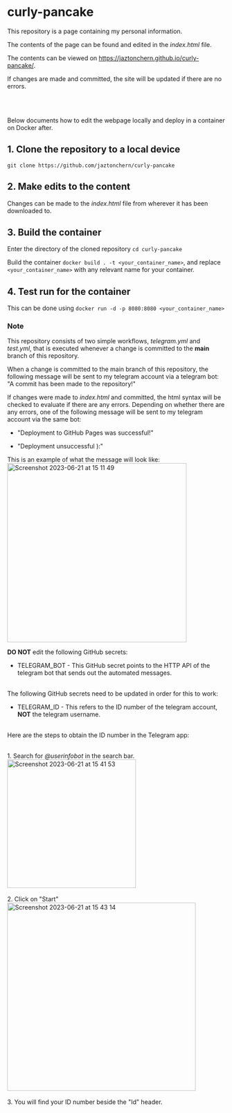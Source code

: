 # curly-pancake

This repository is a page containing my personal information.

The contents of the page can be found and edited in the *index.html* file.

The contents can be viewed on https://jaztonchern.github.io/curly-pancake/. 

If changes are made and committed, the site will be updated if there are no errors.

</br></br>

Below documents how to edit the webpage locally and deploy in a container on Docker after.

## 1. Clone the repository to a local device

`git clone https://github.com/jaztonchern/curly-pancake`

## 2. Make edits to the content

Changes can be made to the *index.html* file from wherever it has been downloaded to. 

## 3. Build the container

Enter the directory of the cloned repository `cd curly-pancake`

Build the container `docker build . -t <your_container_name>`, and replace `<your_container_name>` with any relevant name for your container.

## 4. Test run for the container

This can be done using `docker run -d -p 8080:8080 <your_container_name>`

### Note

This repository consists of two simple workflows, *telegram.yml* and *test.yml*, that is executed whenever a change is committed to the **main** branch of this repository.

When a change is committed to the main branch of this repository, the following message will be sent to my telegram account via a telegram bot: "A commit has been made to the repository!" 

If changes were made to *index.html* and committed, the html syntax will be checked to evaluate if there are any errors. Depending on whether there are any errors, one of the following message will be sent to my telegram account via the same bot: 

* "Deployment to GitHub Pages was successful!" 

* "Deployment unsuccessful ):"

This is an example of what the message will look like:</br>
<img width="414" alt="Screenshot 2023-06-21 at 15 11 49" src="https://github.com/jaztonchern/curly-pancake/assets/88361707/ada4854a-cf33-4c2f-bece-994efc4738b9"></br>
  
  
  
**DO NOT** edit the following GitHub secrets:
* TELEGRAM_BOT - This GitHub secret points to the HTTP API of the telegram bot that sends out the automated messages.
</br></br>

The following GitHub secrets need to be updated in order for this to work:
* TELEGRAM_ID - This refers to the ID number of the telegram account, **NOT** the telegram username.
</br>
Here are the steps to obtain the ID number in the Telegram app:  </br>
  
</br>1. Search for *@userinfobot* in the search bar.</br>
<img width="297" alt="Screenshot 2023-06-21 at 15 41 53" src="https://github.com/jaztonchern/curly-pancake/assets/88361707/64411d84-be51-417f-b5a4-2bce096ebc0a"></br>
</br>2. Click on "Start"</br>
<img width="435" alt="Screenshot 2023-06-21 at 15 43 14" src="https://github.com/jaztonchern/curly-pancake/assets/88361707/a6c0635d-d1d6-4a0b-bf59-b6a1c941902d"></br>
</br>3. You will find your ID number beside the "Id" header.
